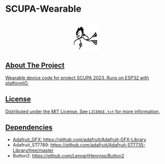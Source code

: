 # SCUPA-Wearable
<!-- Improved compatibility of back to top link: See: https://github.com/othneildrew/Best-README-Template/pull/73 -->
<a name="readme-top"></a>
<!--
*** Thanks for checking out the Best-README-Template. If you have a suggestion
*** that would make this better, please fork the repo and create a pull request
*** or simply open an issue with the tag "enhancement".
*** Don't forget to give the project a star!
*** Thanks again! Now go create something AMAZING! :D
-->



<!-- PROJECT SHIELDS -->
<!--
*** I'm using markdown "reference style" links for readability.
*** Reference links are enclosed in brackets [ ] instead of parentheses ( ).
*** See the bottom of this document for the declaration of the reference variables
*** for contributors-url, forks-url, etc. This is an optional, concise syntax you may use.
*** https://www.markdownguide.org/basic-syntax/#reference-style-links
-->




<!-- PROJECT LOGO -->
<br />
<div align="center">
  <a href="https://github.com/othneildrew/Best-README-Template">
    <img src="images/logo.png" alt="Logo" width="80" height="80">
</div>

 
<!-- ABOUT THE PROJECT -->
## About The Project

Wearable device code for project SCUPA 2023.
Runs on ESP32 with platformIO.

  
<!-- LICENSE -->
## License

Distributed under the MIT License. See `LICENSE.txt` for more information.


<!-- Dependencies -->
## Dependencies

* Adafruit_GFX: https://github.com/adafruit/Adafruit-GFX-Library
* Adafruit_ST7789: https://github.com/adafruit/Adafruit-ST7735-Library/tree/master
* Button2: https://github.com/LennartHennigs/Button2
